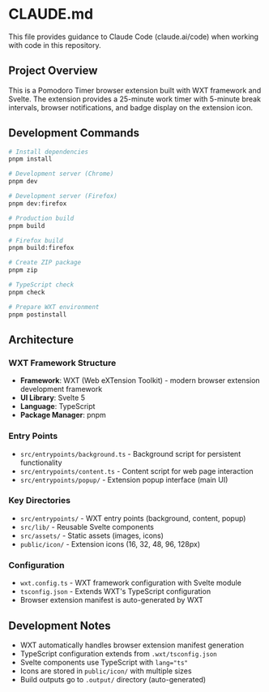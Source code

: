 # CLAUDE.md

This file provides guidance to Claude Code (claude.ai/code) when working with code in this repository.

## Project Overview

This is a Pomodoro Timer browser extension built with WXT framework and Svelte. The extension provides a 25-minute work timer with 5-minute break intervals, browser notifications, and badge display on the extension icon.

## Development Commands

```bash
# Install dependencies
pnpm install

# Development server (Chrome)
pnpm dev

# Development server (Firefox)
pnpm dev:firefox

# Production build
pnpm build

# Firefox build
pnpm build:firefox

# Create ZIP package
pnpm zip

# TypeScript check
pnpm check

# Prepare WXT environment
pnpm postinstall
```

## Architecture

### WXT Framework Structure

- **Framework**: WXT (Web eXTension Toolkit) - modern browser extension development framework
- **UI Library**: Svelte 5
- **Language**: TypeScript
- **Package Manager**: pnpm

### Entry Points

- `src/entrypoints/background.ts` - Background script for persistent functionality
- `src/entrypoints/content.ts` - Content script for web page interaction
- `src/entrypoints/popup/` - Extension popup interface (main UI)

### Key Directories

- `src/entrypoints/` - WXT entry points (background, content, popup)
- `src/lib/` - Reusable Svelte components
- `src/assets/` - Static assets (images, icons)
- `public/icon/` - Extension icons (16, 32, 48, 96, 128px)

### Configuration

- `wxt.config.ts` - WXT framework configuration with Svelte module
- `tsconfig.json` - Extends WXT's TypeScript configuration
- Browser extension manifest is auto-generated by WXT

## Development Notes

- WXT automatically handles browser extension manifest generation
- TypeScript configuration extends from `.wxt/tsconfig.json`
- Svelte components use TypeScript with `lang="ts"`
- Icons are stored in `public/icon/` with multiple sizes
- Build outputs go to `.output/` directory (auto-generated)
